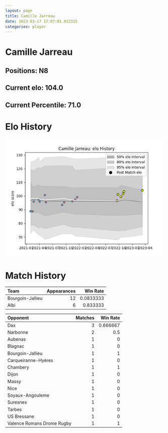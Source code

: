 ```yaml
---  
layout: page  
title: Camille Jarreau  
date: 2023-03-17 17:07:01.912315  
categories: player  
---
```

# Camille Jarreau

## Positions: N8

## Current elo: 104.0

## Current Percentile: 71.0

# Elo History


![elo history](history_CamilleJarreau.png)
# Match History


| Team             |   Appearances |   Win Rate |
|:-----------------|--------------:|-----------:|
| Bourgoin-Jallieu |            12 |  0.0833333 |
| Albi             |             6 |  0.833333  |

| Opponent                   |   Matches |   Win Rate |
|:---------------------------|----------:|-----------:|
| Dax                        |         3 |   0.666667 |
| Narbonne                   |         2 |   0.5      |
| Aubenas                    |         1 |   0        |
| Blagnac                    |         1 |   0        |
| Bourgoin-Jallieu           |         1 |   1        |
| Carqueiranne-Hyères        |         1 |   0        |
| Chambery                   |         1 |   1        |
| Dijon                      |         1 |   0        |
| Massy                      |         1 |   0        |
| Nice                       |         1 |   0        |
| Soyaux-Angouleme           |         1 |   0        |
| Suresnes                   |         1 |   0        |
| Tarbes                     |         1 |   0        |
| US Bressane                |         1 |   0        |
| Valence Romans Drome Rugby |         1 |   1        |
